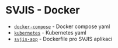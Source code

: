 # SVJIS - Docker

* [`docker-compose`](docker-compose/README.md) - Docker compose yaml
* [`kubernetes`](kubernetes/README.md) - Kubernetes yaml
* [`svjis-app`](https://github.com/svjis/svjis/tree/master/docker/README.md) - Dockerfile pro SVJIS aplikaci

